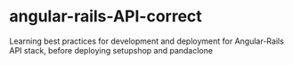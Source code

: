 # angular-rails-API-correct
Learning best practices for development and deployment for Angular-Rails API stack, before deploying setupshop and pandaclone

